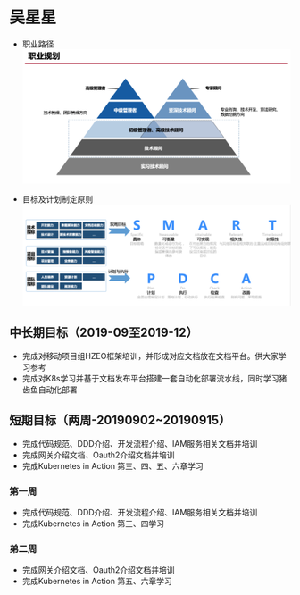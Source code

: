 # 吴星星
- 职业路径
![职业规划](./img/plan.png)

- 目标及计划制定原则
![目标及计划制定原则](./img/goal.png)

## 中长期目标（2019-09至2019-12）

- 完成对移动项目组HZEO框架培训，并形成对应文档放在文档平台。供大家学习参考
- 完成对K8s学习并基于文档发布平台搭建一套自动化部署流水线，同时学习猪齿鱼自动化部署

## 短期目标（两周-20190902~20190915）

- 完成代码规范、DDD介绍、开发流程介绍、IAM服务相关文档并培训
- 完成网关介绍文档、Oauth2介绍文档并培训
- 完成Kubernetes in Action 第三、四、五、六章学习

### 第一周

-   完成代码规范、DDD介绍、开发流程介绍、IAM服务相关文档并培训
-   完成Kubernetes in Action 第三、四学习

### 弟二周

-   完成网关介绍文档、Oauth2介绍文档并培训
-   完成Kubernetes in Action 第五、六章学习